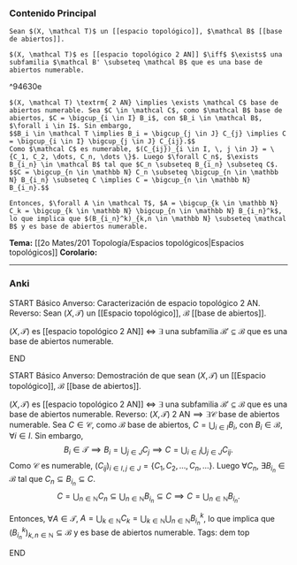 ### Contenido Principal


```ad-theorem
Sean $(X, \mathcal T)$ un [[espacio topológico]], $\mathcal B$ [[base de abiertos]].

$(X, \mathcal T)$ es [[espacio topológico 2 AN]] $\iff$ $\exists$ una subfamilia $\mathcal B' \subseteq \mathcal B$ que es una base de abiertos numerable.
```

^94630e

```ad-proof
$(X, \mathcal T) \textrm{ 2 AN} \implies \exists \mathcal C$ base de abiertos numerable. Sea $C \in \mathcal C$, como $\mathcal B$ base de abiertos, $C = \bigcup_{i \in I} B_i$, con $B_i \in \mathcal B$, $\forall i \in I$. Sin embargo,
$$B_i \in \mathcal T \implies B_i = \bigcup_{j \in J} C_{j} \implies C = \bigcup_{i \in I} \bigcup_{j \in J} C_{ij}.$$ 
Como $\mathcal C$ es numerable, $(C_{ij})_{i \in I, \, j \in J} = \{C_1, C_2, \dots, C_n, \dots \}$. Luego $\forall C_n$, $\exists B_{i_n} \in \mathcal B$ tal que $C_n \subseteq B_{i_n} \subseteq C$.
$$C = \bigcup_{n \in \mathbb N} C_n \subseteq \bigcup_{n \in \mathbb N} B_{i_n} \subseteq C \implies C = \bigcup_{n \in \mathbb N} B_{i_n}.$$

Entonces, $\forall A \in \mathcal T$, $A = \bigcup_{k \in \mathbb N} C_k = \bigcup_{k \in \mathbb N} \bigcup_{n \in \mathbb N} B_{i_n}^k$, lo que implica que $(B_{i_n}^k)_{k,n \in \mathbb N} \subseteq \mathcal B$ y es base de abiertos numerable.
```

**Tema:** [[2o Mates/201 Topología/Espacios topológicos|Espacios topológicos]]
**Corolario:**

---
### Anki

START
Básico
Anverso: Caracterización de espacio topológico $\textrm{ 2 AN}$.
Reverso: Sean $(X, \mathcal T)$ un [[Espacio topológico]], $\mathcal B$ [[base de abiertos]].

$(X, \mathcal T)$ es [[espacio topológico 2 AN]] $\iff$ $\exists$ una subfamilia $\mathcal B' \subseteq \mathcal B$ que es una base de abiertos numerable.
<!--ID: 1727966478979-->
END

START
Básico
Anverso: Demostración de que sean $(X, \mathcal T)$ un [[Espacio topológico]], $\mathcal B$ [[base de abiertos]].

$(X, \mathcal T)$ es [[espacio topológico 2 AN]] $\iff$ $\exists$ una subfamilia $\mathcal B' \subseteq \mathcal B$ que es una base de abiertos numerable.
Reverso: $(X, \mathcal T) \textrm{ 2 AN} \implies \exists \mathcal C$ base de abiertos numerable. Sea $C \in \mathcal C$, como $\mathcal B$ base de abiertos, $C = \bigcup_{i \in I} B_i$, con $B_i \in \mathcal B$, $\forall i \in I$. Sin embargo,
$$B_i \in \mathcal T \implies B_i = \bigcup_{j \in J} C_{j} \implies C = \bigcup_{i \in I} \bigcup_{j \in J} C_{ij}.$$ 
Como $\mathcal C$ es numerable, $(C_{ij})_{i \in I, \, j \in J} = \{C_1, C_2, \dots, C_n, \dots \}$. Luego $\forall C_n$, $\exists B_{i_n} \in \mathcal B$ tal que $C_n \subseteq B_{i_n} \subseteq C$.
$$C = \bigcup_{n \in \mathbb N} C_n \subseteq \bigcup_{n \in \mathbb N} B_{i_n} \subseteq C \implies C = \bigcup_{n \in \mathbb N} B_{i_n}.$$

Entonces, $\forall A \in \mathcal T$, $A = \bigcup_{k \in \mathbb N} C_k = \bigcup_{k \in \mathbb N} \bigcup_{n \in \mathbb N} B_{i_n}^k$, lo que implica que $(B_{i_n}^k)_{k,n \in \mathbb N} \subseteq \mathcal B$ y es base de abiertos numerable.
Tags: dem top
<!--ID: 1727966479003-->
END

